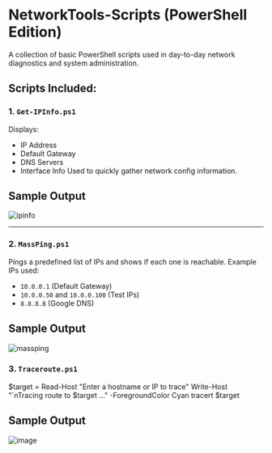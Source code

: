 
# NetworkTools-Scripts (PowerShell Edition)
A collection of basic PowerShell scripts used in day-to-day network diagnostics and system administration.
## Scripts Included:

### 1. `Get-IPInfo.ps1`
Displays:
- IP Address
- Default Gateway
- DNS Servers
- Interface Info
Used to quickly gather network config information.

## Sample Output

![ipinfo](https://github.com/user-attachments/assets/f52b085d-dff9-4e54-a246-c35b29fe3505)

---

### 2. `MassPing.ps1`
Pings a predefined list of IPs and shows if each one is reachable.
Example IPs used:
- `10.0.0.1` (Default Gateway)
- `10.0.0.50` and `10.0.0.100` (Test IPs)
- `8.8.8.8` (Google DNS)

## Sample Output

![massping](https://github.com/user-attachments/assets/7345d664-09f6-410f-9116-164914049689)

### 3. `Traceroute.ps1`
$target = Read-Host "Enter a hostname or IP to trace"
Write-Host "`nTracing route to $target ..." -ForegroundColor Cyan
tracert $target

## Sample Output
![image](https://github.com/user-attachments/assets/f7432e29-7859-4348-ba72-80f566ad362e)
